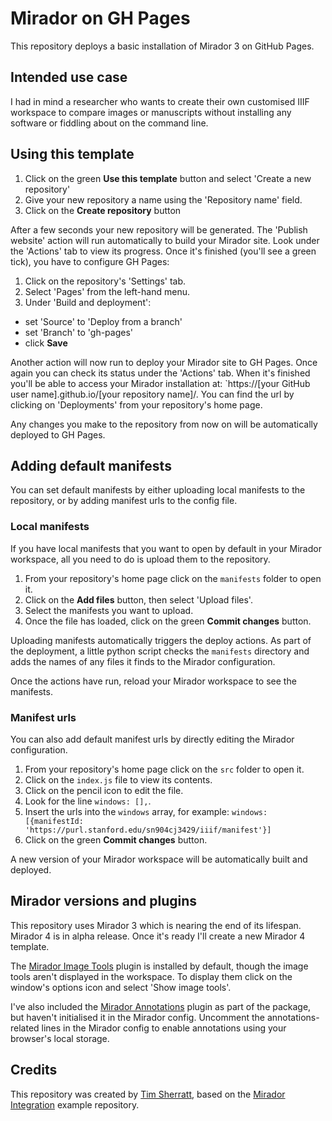 # Mirador on GH Pages

This repository deploys a basic installation of Mirador 3 on GitHub Pages.

## Intended use case

I had in mind a researcher who wants to create their own customised IIIF workspace to compare images or manuscripts without installing any software or fiddling about on the command line.

## Using this template

1. Click on the green **Use this template** button and select 'Create a new repository'
2. Give your new repository a name using the 'Repository name' field.
3. Click on the **Create repository** button

After a few seconds your new repository will be generated. The 'Publish website' action will run automatically to build your Mirador site. Look under the 'Actions' tab to view its progress. Once it's finished (you'll see a green tick), you have to configure GH Pages:

1. Click on the repository's 'Settings' tab.
2. Select 'Pages' from the left-hand menu.
3. Under 'Build and deployment':
  - set 'Source' to 'Deploy from a branch'
  - set 'Branch' to 'gh-pages'
  - click **Save**

Another action will now run to deploy your Mirador site to GH Pages. Once again you can check its status under the 'Actions' tab. When it's finished you'll be able to access your Mirador installation at: `https://[your GitHub user name].github.io/[your repository name]/. You can find the url by clicking on 'Deployments' from your repository's home page.

Any changes you make to the repository from now on will be automatically deployed to GH Pages.

## Adding default manifests

You can set default manifests by either uploading local manifests to the repository, or by adding manifest urls to the config file.

### Local manifests

If you have local manifests that you want to open by default in your Mirador workspace, all you need to do is upload them to the repository.

1. From your repository's home page click on the `manifests` folder to open it.
2. Click on the **Add files** button, then select 'Upload files'.
3. Select the manifests you want to upload.
4. Once the file has loaded, click on the green **Commit changes** button.

Uploading manifests automatically triggers the deploy actions. As part of the deployment, a little python script checks the `manifests` directory and adds the names of any files it finds to the Mirador configuration.

Once the actions have run, reload your Mirador workspace to see the manifests.

### Manifest urls

You can also add default manifest urls by directly editing the Mirador configuration. 

1. From your repository's home page click on the `src` folder to open it.
2. Click on the `index.js` file to view its contents.
3. Click on the pencil icon to edit the file.
4. Look for the line `windows: [],`.
5. Insert the urls into the `windows` array, for example:  `windows: [{manifestId: 'https://purl.stanford.edu/sn904cj3429/iiif/manifest'}]`
6. Click on the green **Commit changes** button.

A new version of your Mirador workspace will be automatically built and deployed.

## Mirador versions and plugins

This repository uses Mirador 3 which is nearing the end of its lifespan. Mirador 4 is in alpha release. Once it's ready I'll create a new Mirador 4 template.

The [Mirador Image Tools](https://github.com/ProjectMirador/mirador-image-tools) plugin is installed by default, though the image tools aren't displayed in the workspace. To display them click on the window's options icon and select 'Show image tools'.

I've also included the [Mirador Annotations](https://github.com/ProjectMirador/mirador-annotations) plugin as part of the package, but haven't initialised it in the Mirador config. Uncomment the annotations-related lines in the Mirador config to enable annotations using your browser's local storage.

## Credits

This repository was created by [Tim Sherratt](https://timsherratt.au), based on the [Mirador Integration](https://github.com/ProjectMirador/mirador-integration) example repository.


